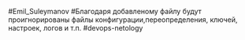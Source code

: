 #Emil_Suleymanov
#Благодаря добавленому файлу будут проигнорированы файлы конфигурации,переопределения, ключей, настроек, логов и т.п.
#devops-netology
